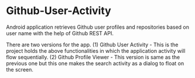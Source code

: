 # Github-User-Activity
Android application retrieves Github user profiles and repositories based on user name with the help of Github REST API.

There are two versions for the app.
(1) Github User Activity - This is the project holds the above functionalities in which the application activity will flow sequentially.
(2) Github Profile Viewer - This version is same as the previous one but this one makes the search activity as a dialog to float on the screen.

